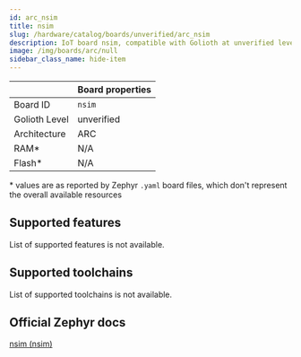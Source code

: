 ```yaml
---
id: arc_nsim
title: nsim
slug: /hardware/catalog/boards/unverified/arc_nsim
description: IoT board nsim, compatible with Golioth at unverified level.
image: /img/boards/arc/null
sidebar_class_name: hide-item
---
```


[//]: # (This is an auto-generated file, do not edit! Changes to it will be lost upon re-generation)



|                | Board properties     |
| -------------  | -------------------- |
| Board ID       | `nsim` |
| Golioth Level  | unverified       |
| Architecture   | ARC |
| RAM*           | N/A |
| Flash*         | N/A |

\* values are as reported by Zephyr `.yaml` board files, which don't represent the overall available resources



## Supported features

List of supported features is not available.

## Supported toolchains

List of supported toolchains is not available.

## Official Zephyr docs

[nsim (nsim)](https://docs.zephyrproject.org/latest/boards/arc/nsim/doc/index.html)
